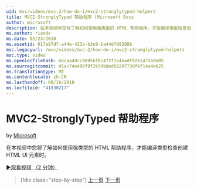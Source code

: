 ```yaml
---
uid: mvc/videos/mvc-2/how-do-i/mvc2-stronglytyped-helpers
title: MVC2-StronglyTyped 帮助程序 |Microsoft Docs
author: microsoft
description: 在本视频中您将了解如何使用强类型的 HTML 帮助程序，才能编译类型检查创建 HTML UI 元素时。
ms.author: riande
ms.date: 03/23/2010
ms.assetid: 017e87d7-a44e-423a-b3e9-ba44df99388b
msc.legacyurl: /mvc/videos/mvc-2/how-do-i/mvc2-stronglytyped-helpers
msc.type: video
ms.openlocfilehash: e6caa40cc90956f8c472f154eadf9261475b9e85
ms.sourcegitcommit: 45ac74e400f9f2b7dbded66297730f6f14a4eb25
ms.translationtype: MT
ms.contentlocale: zh-CN
ms.lasthandoff: 08/16/2018
ms.locfileid: "41830217"
---
```

<a name="mvc2---stronglytyped-helpers"></a>MVC2-StronglyTyped 帮助程序
====================
by [Microsoft](https://github.com/microsoft)

在本视频中您将了解如何使用强类型的 HTML 帮助程序，才能编译类型检查创建 HTML UI 元素时。

[&#9654;观看视频 （2 分钟）](https://channel9.msdn.com/Blogs/ASP-NET-Site-Videos/mvc2-stronglytyped-helpers)

> [!div class="step-by-step"]
> [上一页](mvc2-html-encoding.md)
> [下一页](mvc2-model-validation.md)

